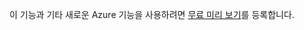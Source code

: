 ﻿이 기능과 기타 새로운 Azure 기능을 사용하려면 [무료 미리 보기](https://account.windowsazure.com/PreviewFeatures)를 등록합니다.


<!--HONumber=45--> 
